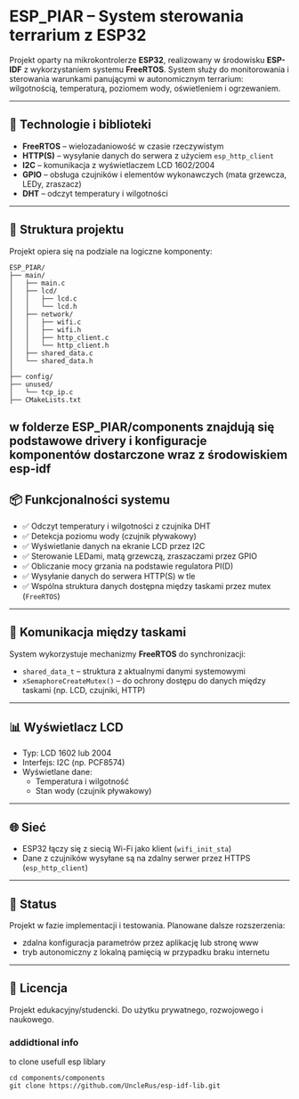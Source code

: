 # ESP_PIAR – System sterowania terrarium z ESP32

Projekt oparty na mikrokontrolerze **ESP32**, realizowany w środowisku **ESP-IDF** z wykorzystaniem systemu **FreeRTOS**. System służy do monitorowania i sterowania warunkami panującymi w autonomicznym terrarium: wilgotnością, temperaturą, poziomem wody, oświetleniem i ogrzewaniem.

---

## 🔧 Technologie i biblioteki

- **FreeRTOS** – wielozadaniowość w czasie rzeczywistym
- **HTTP(S)** – wysyłanie danych do serwera z użyciem `esp_http_client`
- **I2C** – komunikacja z wyświetlaczem LCD 1602/2004
- **GPIO** – obsługa czujników i elementów wykonawczych (mata grzewcza, LEDy, zraszacz)
- **DHT** – odczyt temperatury i wilgotności

---

## 📁 Struktura projektu

Projekt opiera się na podziale na logiczne komponenty:


```
ESP_PIAR/
├── main/
│   ├── main.c
│   ├── lcd/
│   │   ├── lcd.c
│   │   └── lcd.h
│   ├── network/
│   │   ├── wifi.c
│   │   ├── wifi.h
│   │   ├── http_client.c
│   │   └── http_client.h
│   ├── shared_data.c
│   └── shared_data.h
│
├── config/
├── unused/
│   └── tcp_ip.c
├── CMakeLists.txt
```
w folderze ESP_PIAR/components znajdują się podstawowe drivery i konfiguracje komponentów dostarczone wraz z środowiskiem esp-idf
---

## 📦 Funkcjonalności systemu

- ✅ Odczyt temperatury i wilgotności z czujnika DHT
- ✅ Detekcja poziomu wody (czujnik pływakowy)
- ✅ Wyświetlanie danych na ekranie LCD przez I2C
- ✅ Sterowanie LEDami, matą grzewczą, zraszaczami przez GPIO
- ✅ Obliczanie mocy grzania na podstawie regulatora PI(D)
- ✅ Wysyłanie danych do serwera HTTP(S) w tle
- ✅ Wspólna struktura danych dostępna między taskami przez mutex (`FreeRTOS`)

---

## 🔄 Komunikacja między taskami

System wykorzystuje mechanizmy **FreeRTOS** do synchronizacji:

- `shared_data_t` – struktura z aktualnymi danymi systemowymi
- `xSemaphoreCreateMutex()` – do ochrony dostępu do danych między taskami (np. LCD, czujniki, HTTP)

---

## 📊 Wyświetlacz LCD

- Typ: LCD 1602 lub 2004
- Interfejs: I2C (np. PCF8574)
- Wyświetlane dane:
  - Temperatura i wilgotność
  - Stan wody (czujnik pływakowy)

---

## 🌐 Sieć

- ESP32 łączy się z siecią Wi-Fi jako klient (`wifi_init_sta`)
- Dane z czujników wysyłane są na zdalny serwer przez HTTPS (`esp_http_client`)

---

## 🚀 Status

Projekt w fazie implementacji i testowania.
Planowane dalsze rozszerzenia:
- zdalna konfiguracja parametrów przez aplikację lub stronę www
- tryb autonomiczny z lokalną pamięcią w przypadku braku internetu

---

## 📜 Licencja

Projekt edukacyjny/studencki. Do użytku prywatnego, rozwojowego i naukowego.

### addidtional info 
to clone usefull esp liblary 
```
cd components/components
git clone https://github.com/UncleRus/esp-idf-lib.git
```